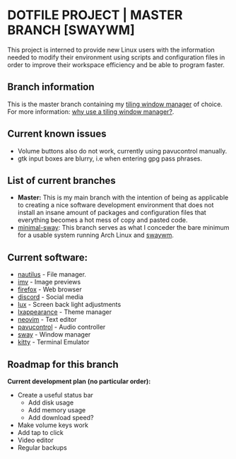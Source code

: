 DOTFILE PROJECT | MASTER BRANCH [SWAYWM]
========================================
This project is interned to provide new Linux users with the information needed to 
modify their environment using scripts and configuration files in order to improve 
their workspace efficiency and be able to program faster.

Branch information
------------------
This is the master branch containing my 
[tiling window manager](https://en.wikipedia.org/wiki/Tiling_window_manager) of choice. 
For more information: [why use a tiling window manager?](https://www.youtube.com/watch?v=Lj1IfdKY0CU).

Current known issues
--------------------
- Volume buttons also do not work, currently using pavucontrol manually.
- gtk input boxes are blurry, i.e when entering gpg pass phrases.

List of current branches
------------------------
- **Master:** This is my main branch with the intention of being as applicable to creating a nice software development environment that does not install an insane amount of packages and configuration files that everything becomes a hot mess of copy and pasted code.
- [minimal-sway](https://github.com/samerickson/dotfiles/tree/minimal-sway): This branch serves as what I conceder the bare minimum for a usable system running Arch Linux and [swaywm](https://swaywm.org/).

Current software:
-----------------
- [nautilus](https://wiki.archlinux.org/index.php/GNOME/Files) - File manager.
- [imv](https://github.com/eXeC64/imv) - Image previews
- [firefox](https://wiki.archlinux.org/index.php/Firefox) - Web browser
- [discord](https://wiki.archlinux.org/index.php/Discord) - Social media
- [lux](https://wiki.archlinux.org/index.php/Backlight) - Screen back light adjustments
- [lxappearance](https://www.archlinux.org/packages/community/x86_64/lxappearance/) - Theme manager
- [neovim](https://github.com/neovim/neovim) - Text editor
- [pavucontrol](https://wiki.archlinux.org/index.php/PulseAudio/Configuration) - Audio controller
- [sway](https://github.com/swaywm/sway) - Window manager
- [kitty](https://github.com/kovidgoyal/kitty) - Terminal Emulator

Roadmap for this branch
-----------------------
**Current development plan (no particular order):**

- Create a useful status bar
	- Add disk usage 
	- Add memory usage
	- Add download speed?
- Make volume keys work
- Add tap to click
- Video editor
- Regular backups
